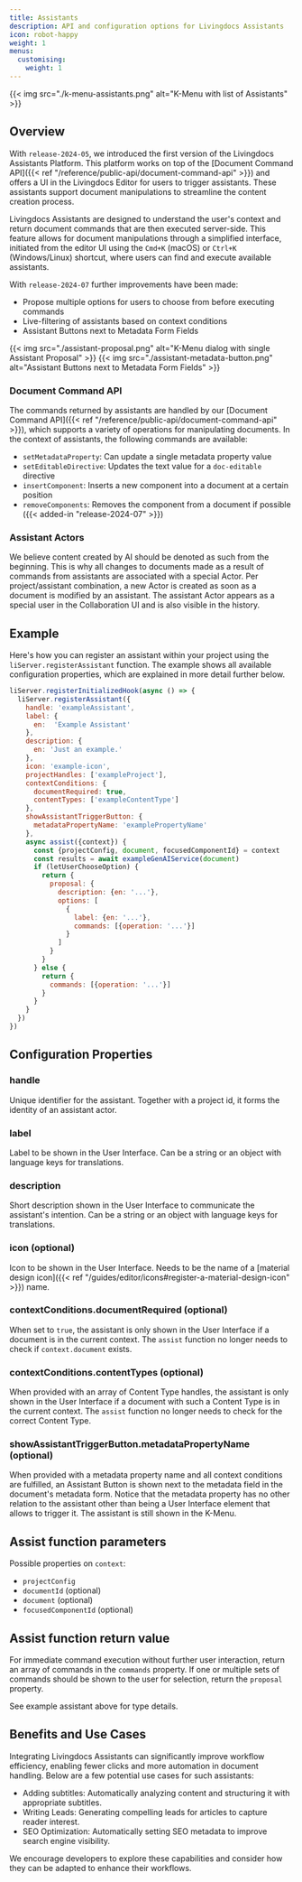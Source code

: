 ```yaml
---
title: Assistants
description: API and configuration options for Livingdocs Assistants 
icon: robot-happy
weight: 1
menus:
  customising:
    weight: 1
---
```


{{< img src="./k-menu-assistants.png" alt="K-Menu with list of Assistants" >}}

## Overview

With `release-2024-05`, we introduced the first version of the Livingdocs Assistants Platform. This platform works on top of the [Document Command API]({{< ref "/reference/public-api/document-command-api" >}}) and offers a UI in the Livingdocs Editor for users to trigger assistants.
These assistants support document manipulations to streamline the content creation process.

Livingdocs Assistants are designed to understand the user's context and return document commands that are then executed server-side.
This feature allows for document manipulations through a simplified interface,
initiated from the editor UI using the `Cmd+K` (macOS) or `Ctrl+K` (Windows/Linux) shortcut,
where users can find and execute available assistants.

With `release-2024-07` further improvements have been made:
- Propose multiple options for users to choose from before executing commands
- Live-filtering of assistants based on context conditions
- Assistant Buttons next to Metadata Form Fields

{{< img src="./assistant-proposal.png" alt="K-Menu dialog with single Assistant Proposal" >}}
{{< img src="./assistant-metadata-button.png" alt="Assistant Buttons next to Metadata Form Fields" >}}

### Document Command API

The commands returned by assistants are handled by our [Document Command API]({{< ref "/reference/public-api/document-command-api" >}}),
which supports a variety of operations for manipulating documents. In the context of assistants, the following commands are available:
- `setMetadataProperty`: Can update a single metadata property value
- `setEditableDirective`: Updates the text value for a `doc-editable` directive
- `insertComponent`: Inserts a new component into a document at a certain position
- `removeComponents`: Removes the component from a document if possible ({{< added-in "release-2024-07" >}})

### Assistant Actors

We believe content created by AI should be denoted as such from the beginning. This is why all changes to documents made
as a result of commands from assistants are associated with a special Actor.
Per project/assistant combination, a new Actor is created as soon as a document is modified by an assistant.
The assistant Actor appears as a special user in the Collaboration UI and is also visible in the history.

## Example

Here's how you can register an assistant within your project using the `liServer.registerAssistant` function.
The example shows all available configuration properties, which are explained in more detail further below.

```javascript
liServer.registerInitializedHook(async () => {
  liServer.registerAssistant({
    handle: 'exampleAssistant',
    label: {
      en:  'Example Assistant'
    },
    description: {
      en: 'Just an example.'
    },
    icon: 'example-icon',
    projectHandles: ['exampleProject'],
    contextConditions: {
      documentRequired: true,
      contentTypes: ['exampleContentType']
    },
    showAssistantTriggerButton: {
      metadataPropertyName: 'examplePropertyName'
    },
    async assist({context}) {
      const {projectConfig, document, focusedComponentId} = context
      const results = await exampleGenAIService(document)
      if (letUserChooseOption) {
        return {
          proposal: {
            description: {en: '...'},
            options: [
              {
                label: {en: '...'},
                commands: [{operation: '...'}]
              }
            ]
          }
        }
      } else {
        return {
          commands: [{operation: '...'}]
        }
      }
    }
  })
})
```

## Configuration Properties

### handle
Unique identifier for the assistant. Together with a project id, it forms the identity of an assistant actor.

### label
Label to be shown in the User Interface. Can be a string or an object with language keys for translations.

### description
Short description shown in the User Interface to communicate the assistant's intention. Can be a string or an object with language keys for translations.

### icon (optional)
Icon to be shown in the User Interface. Needs to be the name of a [material design icon]({{< ref "/guides/editor/icons#register-a-material-design-icon" >}}) name.

### contextConditions.documentRequired (optional)
When set to `true`, the assistant is only shown in the User Interface if a document is in the current context. The `assist` function no longer needs to check if `context.document` exists.

### contextConditions.contentTypes (optional)
When provided with an array of Content Type handles, the assistant is only shown in the User Interface if a document with such a Content Type is in the current context. The `assist` function no longer needs to check for the correct Content Type.

### showAssistantTriggerButton.metadataPropertyName (optional)
When provided with a metadata property name and all context conditions are fulfilled, an Assistant Button is shown next to the metadata field in the document's metadata form.
Notice that the metadata property has no other relation to the assistant other than being a User Interface element that allows to trigger it. The assistant is still shown in the K-Menu. 

## Assist function parameters

Possible properties on `context`:
- `projectConfig`
- `documentId` (optional)
- `document` (optional)
- `focusedComponentId` (optional)

## Assist function return value

For immediate command execution without further user interaction, return an array of commands in the `commands` property.
If one or multiple sets of commands should be shown to the user for selection, return the `proposal` property.

See example assistant above for type details.


## Benefits and Use Cases

Integrating Livingdocs Assistants can significantly improve workflow efficiency, enabling fewer clicks and more automation in document handling.
Below are a few potential use cases for such assistants:

- Adding subtitles: Automatically analyzing content and structuring it with appropriate subtitles.
- Writing Leads: Generating compelling leads for articles to capture reader interest.
- SEO Optimization: Automatically setting SEO metadata to improve search engine visibility.

We encourage developers to explore these capabilities and consider how they can be adapted to enhance their workflows.
